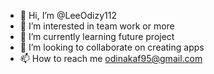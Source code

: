 - 👋 Hi, I’m @LeeOdizy112
- 👀 I’m interested in team work or more
- 🌱 I’m currently learning future project
- 💞️ I’m looking to collaborate on creating apps
- 📫 How to reach me odinakaf95@gmail.com

<!---
LeeOdizy112/LeeOdizy112 is a ✨ special ✨ repository because its `README.md` (this file) appears on your GitHub profile.
You can click the Preview link to take a look at your changes.
--->
